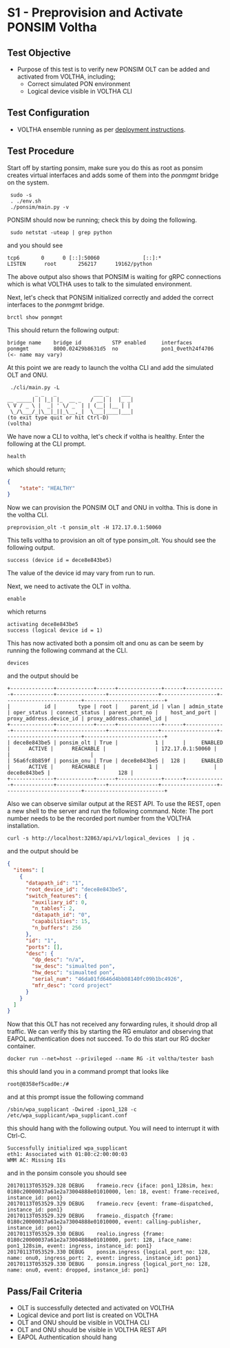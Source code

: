 # S1 - Preprovision and Activate PONSIM Voltha

## Test Objective

* Purpose of this test is to verify new PONSIM OLT can be added and activated from VOLTHA, including;
    * Correct simulated PON environment
    * Logical device visible in VOLTHA CLI

## Test Configuration

* VOLTHA ensemble running as per [deployment instructions](V01_voltha_bringup_deploy.md).

## Test Procedure

Start off by starting ponsim, make sure you do this as root as ponsim creates virtual interfaces and adds some of them into the _ponmgmt_ bridge on the system.

```shell
 sudo -s
 . ./env.sh
 ./ponsim/main.py -v
```

PONSIM should now be running; check this by doing the following.

```shell
 sudo netstat -uteap | grep python
```

and you should see

```shell
tcp6       0      0 [::]:50060              [::]:*                  LISTEN      root       256217      19162/python
```

The above output also shows that PONSIM is waiting for gRPC connections which is what VOLTHA uses to talk to the simulated environment.

Next, let's check that PONSIM initialized correctly and added the correct interfaces to the _ponmgmt_ bridge.

```shell
brctl show ponmgmt
```

This should return the following output:

```shell
bridge name    bridge id          STP enabled     interfaces
ponmgmt        8000.02429b8631d5  no              pon1_0veth24f4706 (<- name may vary)
```

At this point we are ready to launch the voltha CLI and add the simulated OLT and ONU.

```shell
 ./cli/main.py -L
         _ _   _            ___ _    ___
__ _____| | |_| |_  __ _   / __| |  |_ _|
\ V / _ \ |  _| ' \/ _` | | (__| |__ | |
 \_/\___/_|\__|_||_\__,_|  \___|____|___|
(to exit type quit or hit Ctrl-D)
(voltha)
```

We have now a CLI to voltha, let's check if voltha is healthy. Enter the following at the CLI prompt.

```shell
health
```

which should return;

```json
{
    "state": "HEALTHY"
}
```

Now we can provision the PONSIM OLT and ONU in voltha. This is done in the voltha CLI.

```shell
preprovision_olt -t ponsim_olt -H 172.17.0.1:50060
```

This tells voltha to provision an olt of type ponsim_olt. You should see the following output.

```shell
success (device id = dece8e843be5)
```

The value of the device id may vary from run to run.

Next, we need to activate the OLT in voltha.

```shell
enable
```

which returns

```shell
activating dece8e843be5
success (logical device id = 1)
```

This has now activated both a ponsim olt and onu as can be seem by running the following command at the CLI.

```shell
devices
```

and the output should be

```shell
+--------------+------------+------+--------------+------+-------------+-------------+----------------+----------------+------------------+-------------------------+--------------------------+
|           id |       type | root |    parent_id | vlan | admin_state | oper_status | connect_status | parent_port_no |    host_and_port | proxy_address.device_id | proxy_address.channel_id |
+--------------+------------+------+--------------+------+-------------+-------------+----------------+----------------+------------------+-------------------------+--------------------------+
| dece8e843be5 | ponsim_olt | True |            1 |      |     ENABLED |      ACTIVE |      REACHABLE |                | 172.17.0.1:50060 |                         |                          |
| 56a6fc8b859f | ponsim_onu | True | dece8e843be5 |  128 |     ENABLED |      ACTIVE |      REACHABLE |              1 |                  |            dece8e843be5 |                      128 |
+--------------+------------+------+--------------+------+-------------+-------------+----------------+----------------+------------------+-------------------------+--------------------------+
```

Also we can observe similar output at the REST API. To use the REST, open a new shell to the server and run the following command.  Note: The port number needs to be the recorded port number from the VOLTHA installation.

```shell
curl -s http://localhost:32863/api/v1/logical_devices  | jq .
```

and the output should be

```json
{
  "items": [
    {
      "datapath_id": "1",
      "root_device_id": "dece8e843be5",
      "switch_features": {
        "auxiliary_id": 0,
        "n_tables": 2,
        "datapath_id": "0",
        "capabilities": 15,
        "n_buffers": 256
      },
      "id": "1",
      "ports": [],
      "desc": {
        "dp_desc": "n/a",
        "sw_desc": "simualted pon",
        "hw_desc": "simualted pon",
        "serial_num": "46da01fd646d4bb08140fc09b1bc4926",
        "mfr_desc": "cord project"
      }
    }
  ]
}
```

Now that this OLT has not received any forwarding rules, it should drop all traffic. We can verify this by starting the RG emulator and observing that EAPOL authentication does not succeed. To do this start our RG docker container.

```shell
docker run --net=host --privileged --name RG -it voltha/tester bash
```

this should land you in a command prompt that looks like

```shell
root@8358ef5cad0e:/#
```

and at this prompt issue the following command

```shell
/sbin/wpa_supplicant -Dwired -ipon1_128 -c /etc/wpa_supplicant/wpa_supplicant.conf
```

this should hang with the following output. You will need to interrupt it with Ctrl-C.

```shell
Successfully initialized wpa_supplicant
eth1: Associated with 01:80:c2:00:00:03
WMM AC: Missing IEs
```

and in the ponsim console you should see

```shell
20170113T053529.328 DEBUG    frameio.recv {iface: pon1_128sim, hex: 0180c20000037a61e2a73004888e01010000, len: 18, event: frame-received, instance_id: pon1}
20170113T053529.329 DEBUG    frameio.recv {event: frame-dispatched, instance_id: pon1}
20170113T053529.329 DEBUG    frameio._dispatch {frame: 0180c20000037a61e2a73004888e01010000, event: calling-publisher, instance_id: pon1}
20170113T053529.330 DEBUG    realio.ingress {frame: 0180c20000037a61e2a73004888e01010000, port: 128, iface_name: pon1_128sim, event: ingress, instance_id: pon1}
20170113T053529.330 DEBUG    ponsim.ingress {logical_port_no: 128, name: onu0, ingress_port: 2, event: ingress, instance_id: pon1}
20170113T053529.330 DEBUG    ponsim.ingress {logical_port_no: 128, name: onu0, event: dropped, instance_id: pon1}
```

## Pass/Fail Criteria

* OLT is successfully detected and activated on VOLTHA
* Logical device and port list is created on VOLTHA
* OLT and ONU should be visible in VOLTHA CLI
* OLT and ONU should be visible in VOLTHA REST API
* EAPOL Authentication should hang
